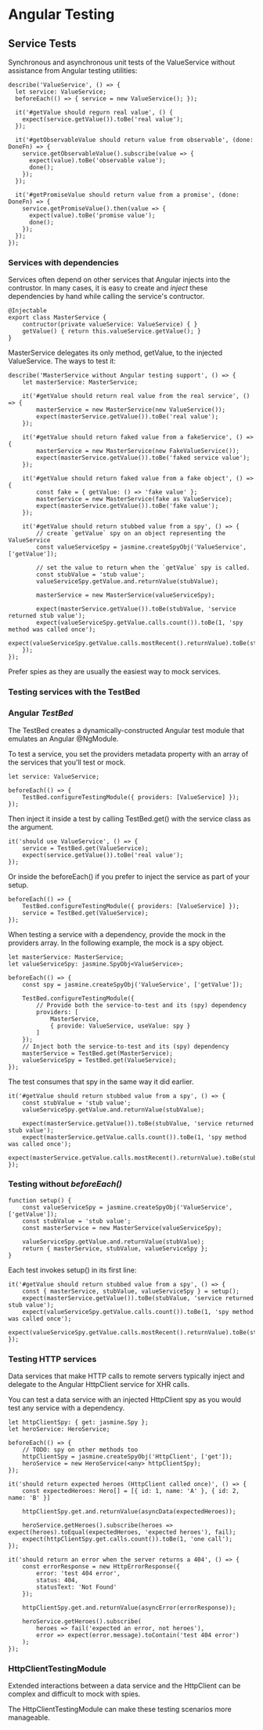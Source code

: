 # Angular Testing

## Service Tests

Synchronous and asynchronous unit tests of the ValueService without assistance from Angular testing utilities:

    describe('ValueService', () => {
      let service: ValueService;
      beforeEach(() => { service = new ValueService(); });

      it('#getValue should regurn real value', () {
        expect(service.getValue()).toBe('real value');
      });

      it('#getObservableValue should return value from observable', (done: DoneFn) => {
        service.getObservableValue().subscribe(value => {
          expect(value).toBe('observable value');
          done();
        });
      });

      it('#getPromiseValue should return value from a promise', (done: DoneFn) => {
        service.getPromiseValue().then(value => {
          expect(value).toBe('promise value');
          done();
        });
      });
    });
  
### Services with dependencies
  
Services often depend on other services that Angular injects into the contrustor. In many cases, it is easy to create and *inject* these dependencies by hand while calling the service's contructor.

    @Injectable
    export class MasterService {
        contructor(private valueService: ValueService) { }
        getValue() { return this.valueService.getValue(); }
    }
    
MasterService delegates its only method, getValue, to the injected ValueService. The ways to test it:

    describe('MasterService without Angular testing support', () => {
        let masterService: MasterService;
        
        it('#getValue should return real value from the real service', () => {
            masterService = new MasterService(new ValueService());
            expect(masterService.getValue()).toBe('real value');
        });
        
        it('#getValue should return faked value from a fakeService', () => {
            masterService = new MasterService(new FakeValueService());
            expect(masterService.getValue()).toBe('faked service value');
        });
        
        it('#getValue should return faked value from a fake object', () => {
            const fake = { getValue: () => 'fake value' };
            masterService = new MasterService(fake as ValueService);
            expect(masterService.getValue()).toBe('fake value');            
        });

        it('#getValue should return stubbed value from a spy', () => {
            // create `getValue` spy on an object representing the ValueService
            const valueServiceSpy = jasmine.createSpyObj('ValueService', ['getValue']);
            
            // set the value to return when the `getValue` spy is called.
            const stubValue = 'stub value';
            valueServiceSpy.getValue.and.returnValue(stubValue);
            
            masterService = new MasterService(valueServiceSpy);
            
            expect(masterService.getValue()).toBe(stubValue, 'service returned stub value');
            expect(valueServiceSpy.getValue.calls.count()).toBe(1, 'spy method was called once');
            expect(valueServiceSpy.getValue.calls.mostRecent().returnValue).toBe(stubValue);
        });
    });
    
Prefer spies as they are usually the easiest way to mock services.

### Testing services with the TestBed

### Angular *TestBed*

The TestBed creates a dynamically-constructed Angular test module that emulates an Angular @NgModule.

To test a service, you set the providers metadata property with an array of the services that you'll test or mock.

    let service: ValueService;
    
    beforeEach(() => {
        TestBed.configureTestingModule({ providers: [ValueService] });
    });

Then inject it inside a test by calling TestBed.get() with the service class as the argument.

    it('should use ValueService', () => {
        service = TestBed.get(ValueService);
        expect(service.getValue()).toBe('real value');
    });

Or inside the beforeEach() if you prefer to inject the service as part of your setup.

    beforeEach(() => {
        TestBed.configureTestingModule({ providers: [ValueService] });
        service = TestBed.get(ValueService);
    });

When testing a service with a dependency, provide the mock in the providers array. In the following example, the mock is a spy object.

    let masterService: MasterService;
    let valueServiceSpy: jasmine.SpyObj<ValueService>;
    
    beforeEach(() => {
        const spy = jasmine.createSpyObj('ValueService', ['getValue']);
        
        TestBed.configureTestingModule({
            // Provide both the service-to-test and its (spy) dependency
            providers: [
                MasterService,
                { provide: ValueService, useValue: spy }
            ]
        });
        // Inject both the service-to-test and its (spy) dependency
        masterService = TestBed.get(MasterService);
        valueServiceSpy = TestBed.get(ValueService);
    });

The test consumes that spy in the same way it did earlier.

    it('#getValue should return stubbed value from a spy', () => {
        const stubValue = 'stub value';
        valueServiceSpy.getValue.and.returnValue(stubValue);
        
        expect(masterService.getValue()).toBe(stubValue, 'service returned stub value');
        expect(masterService.getValue.calls.count()).toBe(1, 'spy method was called once');
        expect(masterService.getValue.calls.mostRecent().returnValue).toBe(stubValue);
    });

### Testing without *beforeEach()*

    function setup() {
        const valueServiceSpy = jasmine.createSpyObj('ValueService', ['getValue']);
        const stubValue = 'stub value';
        const masterService = new MasterService(valueServiceSpy);
        
        valueServiceSpy.getValue.and.returnValue(stubValue);
        return { masterService, stubValue, valueServiceSpy };
    }

Each test invokes setup() in its first line:

    it('#getValue should return stubbed value from a spy', () => {
        const { masterService, stubValue, valueServiceSpy } = setup();
        expect(masterService.getValue()).toBe(stubValue, 'service returned stub value');
        expect(valueServiceSpy.getValue.calls.count()).toBe(1, 'spy method was called once');
        expect(valueServiceSpy.getValue.calls.mostRecent().returnValue).toBe(stubValue);
    });

### Testing HTTP services

Data services that make HTTP calls to remote servers typically inject and delegate to the Angular HttpClient service for XHR calls.

You can test a data service with an injected HttpClient spy as you would test any service with a dependency.

    let httpClientSpy: { get: jasmine.Spy };
    let heroService: HeroService;

    beforeEach(() => {
        // TODO: spy on other methods too
        httpClientSpy = jasmine.createSpyObj('HttpClient', ['get']);
        heroService = new HeroService(<any> httpClientSpy);
    });

    it('should return expected heroes (HttpClient called once)', () => {
        const expectedHeroes: Hero[] = [{ id: 1, name: 'A' }, { id: 2, name: 'B' }]
        
        httpClientSpy.get.and.returnValue(asyncData(expectedHeroes));
        
        heroService.getHeroes().subscribe(heroes => expect(heroes).toEqual(expectedHeroes, 'expected heroes'), fail);
        expect(httpClientSpy.get.calls.count()).toBe(1, 'one call');
    });

    it('should return an error when the server returns a 404', () => {
        const errorResponse = new HttpErrorResponse({
            error: 'test 404 error',
            status: 404,
            statusText: 'Not Found'
        });
        
        httpClientSpy.get.and.returnValue(asyncError(errorResponse));
        
        heroService.getHeroes().subscribe(
            heroes => fail('expected an error, not heroes'),
            error => expect(error.message).toContain('test 404 error')
        );
    });

### HttpClientTestingModule

Extended interactions between a data service and the HttpClient can be complex and difficult to mock with spies.

The HttpClientTestingModule can make these testing scenarios more manageable.
